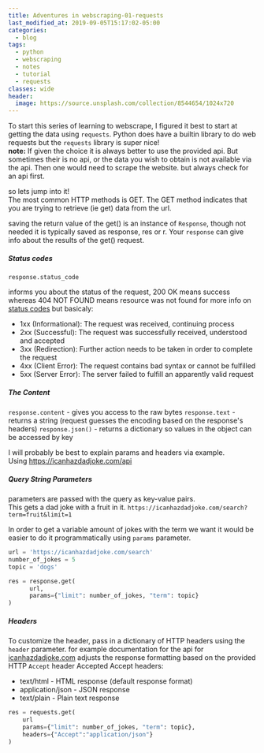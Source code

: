```yaml
---
title: Adventures in webscraping-01-requests
last_modified_at: 2019-09-05T15:17:02-05:00
categories:
  - blog
tags:
  - python
  - webscraping
  - notes
  - tutorial
  - requests
classes: wide
header:
  image: https://source.unsplash.com/collection/8544654/1024x720
---
```

To start this series of learning to webscrape, I figured it best to start at getting the data using `requests`.
Python does have a builtin library to do web requests but the `requests` library is super nice!<br>
__note:__ If given the choice it is always better to use the provided api. But sometimes their is no api, or the data you wish to obtain is not
available via the api. Then one would need to scrape the website. but always check for an api first.

so lets jump into it!<br>
The most common HTTP methods is GET.
The GET method indicates that you are trying to retrieve (ie get) data from the url.

saving the return value of the get() is an instance of `Response`, though not needed  it is typically
saved as response, res or r.
Your  `response` can give info about the results of the get() request.

##### Status codes
`response.status_code`

informs you about the status of the request, 200 OK means success whereas 404 NOT FOUND means resource was not found for more info on [status codes](https://en.wikipedia.org/wiki/List_of_HTTP_status_codes) but basicaly:
- 1xx (Informational): The request was received, continuing process
- 2xx (Successful): The request was successfully received, understood and accepted
- 3xx (Redirection): Further action needs to be taken in order to complete the request
- 4xx (Client Error): The request contains bad syntax or cannot be fulfilled
- 5xx (Server Error): The server failed to fulfill an apparently valid request

##### The Content
`response.content` - gives you access to the raw bytes
`response.text` - returns a string (request guesses the encoding based on the response's headers)
`response.json()` - returns a dictionary so values in the object can be accessed by key

I will probably be best to explain params and headers via example.<br>
Using https://icanhazdadjoke.com/api

##### Query String Parameters
parameters are passed with the query as key-value pairs.<br>
This gets a dad joke with a fruit in it.
`https://icanhazdadjoke.com/search?term=fruit&limit=1`

In order to get a variable amount of jokes with the term we want it would be easier
to do it programmatically using `params` parameter.
```python
url = 'https://icanhazdadjoke.com/search'
number_of_jokes = 5
topic = 'dogs'

res = response.get(
      url,
      params={"limit": number_of_jokes, "term": topic}
)
```

##### Headers
To customize the header, pass in a dictionary of HTTP headers using the `header` parameter.
for example documentation for the api for [icanhazdadjoke.com](https://icanhazdadjoke.com/api)
adjusts the response formatting based on the provided HTTP `Accept` header
Accepted Accept headers:

- text/html - HTML response (default response format)
- application/json - JSON response
- text/plain - Plain text response

```python
res = requests.get(
    url
    params={"limit": number_of_jokes, "term": topic},
    headers={"Accept":"application/json"}
)
```
